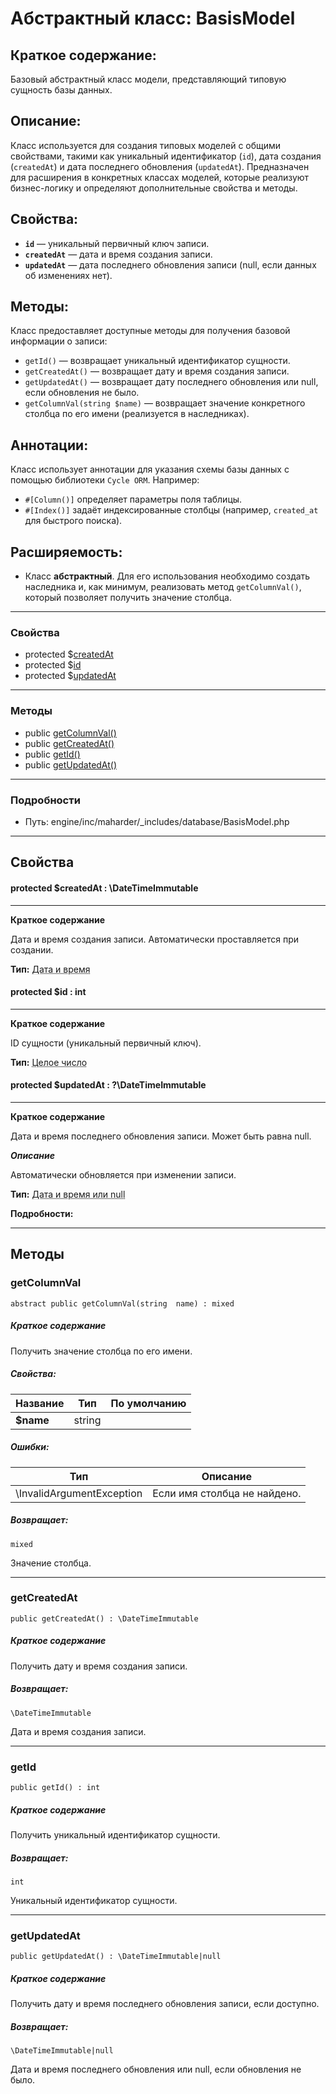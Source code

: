 # Абстрактный класс: BasisModel

## Краткое содержание:

Базовый абстрактный класс модели, представляющий типовую сущность базы данных.

## Описание:

Класс используется для создания типовых моделей с общими свойствами, такими как
уникальный идентификатор (`id`), дата создания (`createdAt`) и дата последнего обновления (`updatedAt`).
Предназначен для расширения в конкретных классах моделей, которые реализуют бизнес-логику
и определяют дополнительные свойства и методы.
## Свойства:
- **`id`** — уникальный первичный ключ записи.
- **`createdAt`** — дата и время создания записи.
- **`updatedAt`** — дата последнего обновления записи (null, если данных об изменениях нет).
## Методы:
Класс предоставляет доступные методы для получения базовой информации о записи:
- `getId()` — возвращает уникальный идентификатор сущности.
- `getCreatedAt()` — возвращает дату и время создания записи.
- `getUpdatedAt()` — возвращает дату последнего обновления или null, если обновления не было.
- `getColumnVal(string $name)` — возвращает значение конкретного столбца по его имени (реализуется в наследниках).
## Аннотации:
Класс использует аннотации для указания схемы базы данных с помощью библиотеки `Cycle ORM`.
Например:
- `#[Column()]` определяет параметры поля таблицы.
- `#[Index()]` задаёт индексированные столбцы (например, `created_at` для быстрого поиска).
## Расширяемость:
- Класс **абстрактный**. Для его использования необходимо создать наследника и, как минимум,
реализовать метод `getColumnVal()`, который позволяет получить значение столбца.


---

### Свойства
* protected $[createdAt](#property_createdAt)
* protected $[id](#property_id)
* protected $[updatedAt](#property_updatedAt)

---

### Методы

* public [getColumnVal()](#method_getColumnVal)
* public [getCreatedAt()](#method_getCreatedAt)
* public [getId()](#method_getId)
* public [getUpdatedAt()](#method_getUpdatedAt)

---

### Подробности

* Путь: engine/inc/maharder/_includes/database/BasisModel.php

---

## Свойства
<a id="property_createdAt"></a>
#### protected $createdAt : \DateTimeImmutable
---
**Краткое содержание**

Дата и время создания записи. Автоматически проставляется при создании.

**Тип:** <abbr title="DateTimeImmutable">Дата и время</abbr>


<a id="property_id"></a>
#### protected $id : int
---
**Краткое содержание**

ID сущности (уникальный первичный ключ).

**Тип:** <abbr title="int">Целое число</abbr>


<a id="property_updatedAt"></a>
#### protected $updatedAt : ?\DateTimeImmutable
---
**Краткое содержание**

Дата и время последнего обновления записи. Может быть равна null.

***Описание***

Автоматически обновляется при изменении записи.

**Тип:** <abbr title="?\DateTimeImmutable">Дата и время или null</abbr>

**Подробности:**



---

## Методы

<a id="method_getColumnVal"></a>
### getColumnVal

```
abstract public getColumnVal(string  name) : mixed
```

##### Краткое содержание

Получить значение столбца по его имени.

##### Свойства:

| Название | Тип | По умолчанию |
|----------|-----|----------|
| **$name** | string |  |

##### Ошибки:

| Тип | Описание |
|-----|----------|
| \InvalidArgumentException | Если имя столбца не найдено. |

##### Возвращает:

```
mixed
```
Значение столбца.

---

<a id="method_getCreatedAt"></a>
### getCreatedAt

```
public getCreatedAt() : \DateTimeImmutable
```

##### Краткое содержание

Получить дату и время создания записи.

##### Возвращает:

```
\DateTimeImmutable
```
Дата и время создания записи.

---

<a id="method_getId"></a>
### getId

```
public getId() : int
```

##### Краткое содержание

Получить уникальный идентификатор сущности.

##### Возвращает:

```
int
```
Уникальный идентификатор сущности.

---

<a id="method_getUpdatedAt"></a>
### getUpdatedAt

```
public getUpdatedAt() : \DateTimeImmutable|null
```

##### Краткое содержание

Получить дату и время последнего обновления записи, если доступно.

##### Возвращает:

```
\DateTimeImmutable|null
```
Дата и время последнего обновления или null, если обновления не было.

